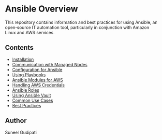 # Ansible Overview

This repository contains information and best practices for using Ansible, an open-source IT automation tool, particularly in conjunction with Amazon Linux and AWS services.

## Contents
- [Installation](INSTALLATION.md)
- [Communication with Managed Nodes](COMMUNICATION.md)
- [Configuration for Ansible](CONFIGURATION.md)
- [Using Playbooks](PLAYBOOKS.md)
- [Ansible Modules for AWS](MODULES.md)
- [Handling AWS Credentials](CREDENTIALS.md)
- [Ansible Roles](ROLES.md)
- [Using Ansible Vault](VAULT.md)
- [Common Use Cases](USE_CASES.md)
- [Best Practices](BEST_PRACTICES.md)

## Author
Suneel Gudipati
